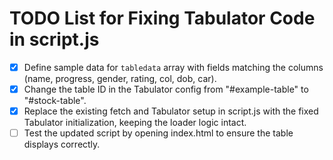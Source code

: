 # TODO List for Fixing Tabulator Code in script.js

- [x] Define sample data for `tabledata` array with fields matching the columns (name, progress, gender, rating, col, dob, car).
- [x] Change the table ID in the Tabulator config from "#example-table" to "#stock-table".
- [x] Replace the existing fetch and Tabulator setup in script.js with the fixed Tabulator initialization, keeping the loader logic intact.
- [ ] Test the updated script by opening index.html to ensure the table displays correctly.
